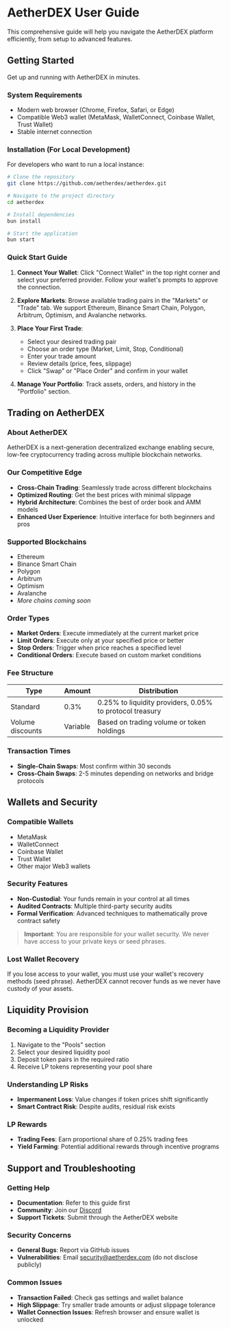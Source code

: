 # AetherDEX User Guide

This comprehensive guide will help you navigate the AetherDEX platform efficiently, from setup to advanced features.

## Getting Started

Get up and running with AetherDEX in minutes.

### System Requirements

- Modern web browser (Chrome, Firefox, Safari, or Edge)
- Compatible Web3 wallet (MetaMask, WalletConnect, Coinbase Wallet, Trust Wallet)
- Stable internet connection

### Installation (For Local Development)

For developers who want to run a local instance:

```bash
# Clone the repository
git clone https://github.com/aetherdex/aetherdex.git

# Navigate to the project directory
cd aetherdex

# Install dependencies
bun install

# Start the application
bun start
```

### Quick Start Guide

1. **Connect Your Wallet**: Click "Connect Wallet" in the top right corner and select your preferred provider. Follow your wallet's prompts to approve the connection.

2. **Explore Markets**: Browse available trading pairs in the "Markets" or "Trade" tab. We support Ethereum, Binance Smart Chain, Polygon, Arbitrum, Optimism, and Avalanche networks.

3. **Place Your First Trade**:
    - Select your desired trading pair
    - Choose an order type (Market, Limit, Stop, Conditional)
    - Enter your trade amount
    - Review details (price, fees, slippage)
    - Click "Swap" or "Place Order" and confirm in your wallet

4. **Manage Your Portfolio**: Track assets, orders, and history in the "Portfolio" section.

## Trading on AetherDEX

### About AetherDEX

AetherDEX is a next-generation decentralized exchange enabling secure, low-fee cryptocurrency trading across multiple blockchain networks.

### Our Competitive Edge

- **Cross-Chain Trading**: Seamlessly trade across different blockchains
- **Optimized Routing**: Get the best prices with minimal slippage
- **Hybrid Architecture**: Combines the best of order book and AMM models
- **Enhanced User Experience**: Intuitive interface for both beginners and pros

### Supported Blockchains

- Ethereum
- Binance Smart Chain
- Polygon
- Arbitrum
- Optimism
- Avalanche
- _More chains coming soon_

### Order Types

- **Market Orders**: Execute immediately at the current market price
- **Limit Orders**: Execute only at your specified price or better
- **Stop Orders**: Trigger when price reaches a specified level
- **Conditional Orders**: Execute based on custom market conditions

### Fee Structure

| Type | Amount | Distribution |
|------|--------|--------------|
| Standard | 0.3% | 0.25% to liquidity providers, 0.05% to protocol treasury |
| Volume discounts | Variable | Based on trading volume or token holdings |

### Transaction Times

- **Single-Chain Swaps**: Most confirm within 30 seconds
- **Cross-Chain Swaps**: 2-5 minutes depending on networks and bridge protocols

## Wallets and Security

### Compatible Wallets

- MetaMask
- WalletConnect
- Coinbase Wallet
- Trust Wallet
- Other major Web3 wallets

### Security Features

- **Non-Custodial**: Your funds remain in your control at all times
- **Audited Contracts**: Multiple third-party security audits
- **Formal Verification**: Advanced techniques to mathematically prove contract safety

> **Important**: You are responsible for your wallet security. We never have access to your private keys or seed phrases.

### Lost Wallet Recovery

If you lose access to your wallet, you must use your wallet's recovery methods (seed phrase). AetherDEX cannot recover funds as we never have custody of your assets.

## Liquidity Provision

### Becoming a Liquidity Provider

1. Navigate to the "Pools" section
2. Select your desired liquidity pool
3. Deposit token pairs in the required ratio
4. Receive LP tokens representing your pool share

### Understanding LP Risks

- **Impermanent Loss**: Value changes if token prices shift significantly
- **Smart Contract Risk**: Despite audits, residual risk exists

### LP Rewards

- **Trading Fees**: Earn proportional share of 0.25% trading fees
- **Yield Farming**: Potential additional rewards through incentive programs

## Support and Troubleshooting

### Getting Help

- **Documentation**: Refer to this guide first
- **Community**: Join our [Discord](https://discord.gg/aetherdex)
- **Support Tickets**: Submit through the AetherDEX website

### Security Concerns

- **General Bugs**: Report via GitHub issues
- **Vulnerabilities**: Email security@aetherdex.com (do not disclose publicly)

### Common Issues

- **Transaction Failed**: Check gas settings and wallet balance
- **High Slippage**: Try smaller trade amounts or adjust slippage tolerance
- **Wallet Connection Issues**: Refresh browser and ensure wallet is unlocked
